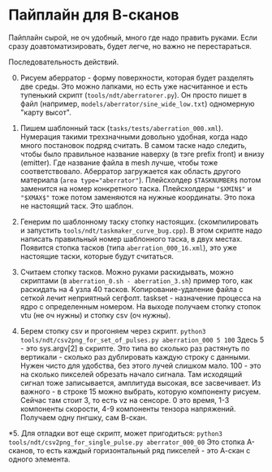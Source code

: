 # Пайплайн для В-сканов

Пайплайн сырой, не оч удобный, много где надо править руками. Если сразу доавтоматизировать, будет легче, но важно не перестараться.

Последовательность действий.

0. Рисуем аберратор - форму поверхности, которая будет разделять две среды. Это можно лапками, но есть уже насчитанное и есть тупенький скрипт (```tools/ndt/aberratorer.py```). Он просто пишет в файл (например, ```models/aberrator/sine_wide_low.txt```) одномерную "карту высот".

1. Пишем шаблонный таск (```tasks/tests/aberration_000.xml```). Нумерация такими трехзначными довольно удобная, когда надо много постановок подряд считать.
В самом таске надо следить, чтобы было правильное название наверху (в тэге prefix front) и внизу (emitter). Где название файла в mеsh лучше, чтобы тоже соответствовало.
Аберратор загружается как область другого материала (```area type="aberrator"```).
Плейсхолдер ```$TASKNUMBER$``` потом заменится на номер конкретного таска.
Плейсхолдеры ```"$XMIN$"``` и ```"$XMAX$"``` тоже потом заменяются на нужные координаты.
Это пока не настоящий таск. Это шаблон.

2. Генерим по шаблонному таску стопку настоящих. (скомпилировать и запустить ```tools/ndt/taskmaker_curve_bug.cpp```).
В этом скрипте надо написать правильный номер шаблонного таска, в двух местах. Появится стопка тасков (типа ```aberration_000_16.xml```), это уже настоящие таски, которые будут считаться.

3. Считаем стопку тасков. Можно руками раскидывать, можно скриптами (в ```aberration_0.sh - aberration_3.sh```) пример того, как раскидать на 4 узла 40 тасков.
Копирование-удаление файла с сеткой лечит неприятный сегфолт.
taskset - назначение процесса на ядро с определенным номером.
На выходе получаем стопку стопок vtu (не оч нужны) и стопку csv (оч нужны).

4. Берем стопку csv и прогоняем через скрипт.
```python3 tools/ndt/csv2png_for_set_of_pulses.py aberration_000 5 100```
Здесь 5 - это sys.argv[2] в скрипте. Это типа во сколько раз растянуть по вертикали - сколько раз дублировать каждую строку с данными. Нужен чисто для удобства, без этого лучей слишком мало.
100 - это на сколько пикселей обрезать начало сигнала. Там исходящий сигнал тоже записывается, амплитуда высокая, все засвечивает.
Из важного - в строке 15 можно выбрать, которую компоненту рисуем. Сейчас там стоит 3, то есть vz на сенсоре. 0 это время, 1-3 компоненты скорости, 4-9 компоненты тензора напряжений.
Получаем одну пнгшку, сам В-скан.

*5. Для отладки вот еще скрипт, может пригодиться:
```python3 tools/ndt/csv2png_for_single_pulse.py aberrator_000_00```
Это стопка А-сканов, то есть каждый горизонтальный ряд пикселей - это А-скан с одного элемента.

